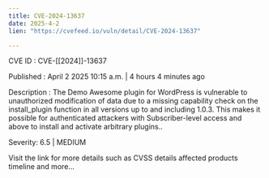 ```yaml
---
title: CVE-2024-13637
date: 2025-4-2
lien: "https://cvefeed.io/vuln/detail/CVE-2024-13637"

---
```


CVE ID : CVE-[[2024]]-13637

Published :  April 2
2025
10:15 a.m. | 4 hours
4 minutes ago

Description : The Demo Awesome plugin for WordPress is vulnerable to unauthorized modification of data due to a missing capability check on the install_plugin function in all versions up to
and including
1.0.3. This makes it possible for authenticated attackers
with Subscriber-level access and above
to install and activate arbitrary plugins..

Severity: 6.5 | MEDIUM

Visit the link for more details
such as CVSS details
affected products
timeline
and more...
